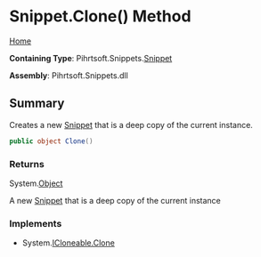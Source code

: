 # Snippet\.Clone\(\) Method

[Home](../../../../README.md)

**Containing Type**: Pihrtsoft\.Snippets\.[Snippet](../README.md)

**Assembly**: Pihrtsoft\.Snippets\.dll

## Summary

Creates a new [Snippet](../README.md) that is a deep copy of the current instance\.

```csharp
public object Clone()
```

### Returns

System\.[Object](https://docs.microsoft.com/en-us/dotnet/api/system.object)

A new [Snippet](../README.md) that is a deep copy of the current instance

### Implements

* System\.[ICloneable.Clone](https://docs.microsoft.com/en-us/dotnet/api/system.icloneable.clone)
